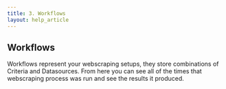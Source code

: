 ```yaml
---
title: 3. Workflows
layout: help_article
---
```


## Workflows

Workflows represent your webscraping setups, they store combinations of Criteria and Datasources. From here you can see all of the times that webscraping process was run and see the results it produced. 